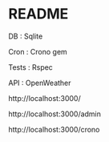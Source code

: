 # README

DB : Sqlite

Cron : Crono gem

Tests : Rspec

API : OpenWeather

http://localhost:3000/

http://localhost:3000/admin

http://localhost:3000/crono
